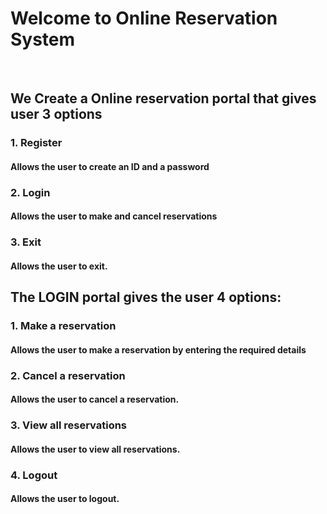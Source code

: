 <h1> Welcome to Online Reservation System </h1></br>
<h2> We Create a Online reservation portal that gives user 3 options</br></h2>
<h3>1. Register
	<h4> Allows the user to create an ID and a password</h4>
<h3>2. Login 
	<h4> Allows the user to make and cancel reservations
<h3>3. Exit
	<h4> Allows the user to exit.
<h2> The LOGIN portal gives the user 4 options:</br></h2>
<h3>1. Make a reservation
	<h4> Allows the user to make a reservation by entering the required details
<h3>2. Cancel a reservation
	<h4> Allows the user to cancel a reservation.
<h3>3. View all reservations
	<h4> Allows the user to view all reservations.
<h3>4. Logout
	<h4> Allows the user to logout.







